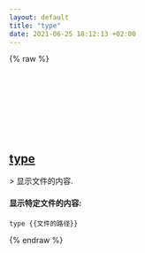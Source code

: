 ```yaml
---
layout: default
title: "type"
date: 2021-06-25 18:12:13 +02:00
---
```

{% raw %}
<h2 id="type">
  <a href="/zh/windows/type.html">type</a> <a href="#type"><svg class="icon">
    <use href="/assets/images/unicode_sprite.svg#link" />
  </svg></a>
</h2>
> 显示文件的内容.

#### 显示特定文件的内容:
```shell
type {{文件的路径}}
```
{% endraw %}